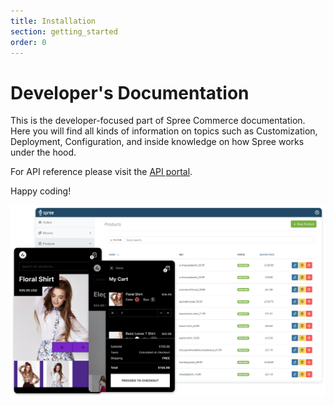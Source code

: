 ```yaml
---
title: Installation
section: getting_started
order: 0
---
```


# Developer's Documentation

This is the developer-focused part of Spree Commerce documentation. Here you will find all kinds of information on topics such as Customization, Deployment, Configuration, and inside knowledge on how Spree works under the hood.

For API reference please visit the [API portal](https://api.spreecommerce.org).

Happy coding!

![](.gitbook/assets/spree_commerce_home_header_2-2x-1-.png)

